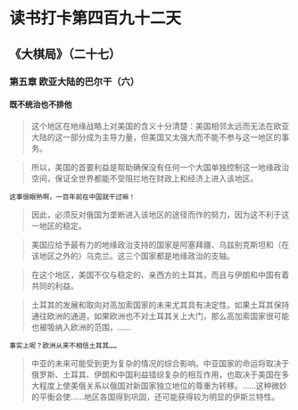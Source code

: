 # 读书打卡第四百九十二天
## 《大棋局》（二十七）
### 第五章 欧亚大陆的巴尔干（六）
#### 既不统治也不排他

> 这个地区在地缘战略上对美国的含义十分清楚：美国相邻太远而无法在欧亚大陆的这一部分成为主导力量，但美国又太强大而不能不参与这一地区的事务。

> 所以，美国的首要利益是帮助确保没有任何一个大国单独控制这一地缘政治空间，保证全世界都能不受阻拦地在财政上和经济上进入该地区。
```
这事很眼熟啊，一百年前在中国就干过嘛！
```
> 因此，必须反对俄国为垄断进入该地区的途径而作的努力，因为这不利于这一地区的稳定。

> 美国应给予最有力的地缘政治支持的国家是阿塞拜疆、乌兹别克斯坦和（在该地区之外的）乌克兰。这三个国家都是地缘政治的支轴。

> 在这个地区，美国不仅与稳定的、亲西方的土耳其，而且与伊朗和中国有着共同的利益。

> 土耳其的发展和取向对高加索国家的未来尤其具有决定性。如果土耳其保持通往欧洲的通道，如果欧洲也不对土耳其关上大门，那么高加索国家很可能也被吸纳入欧洲的范围，……
```
事实上呢？欧洲从来不相信土耳其……
```
> 中亚的未来可能受到更为复杂的情况的综合影响。中亚国家的命运将取决于俄罗斯、土耳其、伊朗和中国利益错综复杂的相互作用，也取决于美国在多大程度上使美俄关系以俄国对新国家独立地位的尊重为转移。……这种微妙的平衡会使……地区各国得到巩固，还可能获得较为明显的伊斯兰特性。